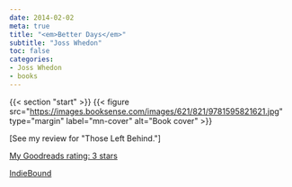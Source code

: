 ```yaml
---
date: 2014-02-02
meta: true
title: "<em>Better Days</em>"
subtitle: "Joss Whedon"
toc: false
categories:
- Joss Whedon
- books
---
```


{{< section "start" >}}
{{< figure src="https://images.booksense.com/images/621/821/9781595821621.jpg" type="margin" label="mn-cover" alt="Book cover" >}}

[See my review for "Those Left Behind."]

[My Goodreads rating: 3 stars](https://www.goodreads.com/review/show/842206357)  

[IndieBound](https://www.indiebound.org/book/9781595821621)
